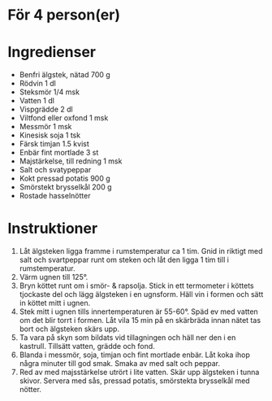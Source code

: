 # För 4 person(er)
# Ingredienser
- Benfri älgstek, nätad  700 g
- Rödvin 1 dl
- Steksmör 1/4 msk
- Vatten 1 dl
- Vispgrädde 2 dl
- Viltfond eller oxfond 1 msk
- Messmör 1 msk
- Kinesisk soja 1 tsk
- Färsk timjan 1.5 kvist
- Enbär fint mortlade 3 st
- Majstärkelse, till redning 1 msk
- Salt och svatypeppar
- Kokt pressad potatis 900 g
- Smörstekt brysselkål 200 g
- Rostade hasselnötter
# Instruktioner
1. Låt älgsteken ligga framme i rumstemperatur ca 1 tim. Gnid in riktigt med salt och svartpeppar runt om steken och låt den ligga 1 tim till i rumstemperatur.
2. Värm ugnen till 125°. 
3. Bryn köttet runt om i smör- & rapsolja. Stick in ett termometer i köttets tjockaste del och lägg älgsteken i en ugnsform. Häll vin i formen och sätt in köttet mitt i ugnen.
4. Stek mitt i ugnen tills innertemperaturen är 55-60°. Späd ev med vatten om det blir torrt i formen. Låt vila 15 min på en skärbräda innan nätet tas bort och älgsteken skärs upp.
5. Ta vara på skyn som bildats vid tillagningen och häll ner den i en kastrull. Tillsätt vatten, grädde och fond.
6. Blanda i messmör, soja, timjan och fint mortlade enbär. Låt koka ihop några minuter till god smak. Smaka av med salt och peppar.
7. Red av med majsstärkelse utrört i lite vatten. Skär upp älgsteken i tunna skivor. Servera med sås, pressad potatis, smörstekta brysselkål med nötter.